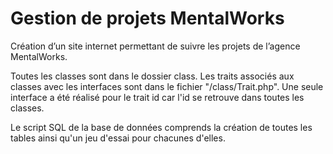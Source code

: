# Gestion de projets MentalWorks
Création d’un site internet permettant de
suivre les projets de l’agence MentalWorks.

Toutes les classes sont dans le dossier class.
Les traits associés aux classes avec les interfaces sont dans le fichier "/class/Trait.php".
Une seule interface a été réalisé pour le trait id car l'id se retrouve dans toutes les classes.

Le script SQL de la base de données comprends la création de toutes les tables ainsi qu'un jeu d'essai pour chacunes d'elles.
